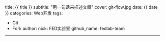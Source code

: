 title: {{ title }}
subtitle: "用一句话来描述文章"
cover: git-flow.jpg
date: {{ date }}
categories: Web开发
tags:
  - Git
  - Fork
author:
  nick: FED实验室
  github_name: fedlab-team

---

<!-- more -->
